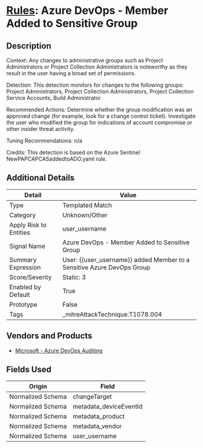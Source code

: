 # [Rules](README.md): Azure DevOps - Member Added to Sensitive Group

## Description
Context:
Any changes to administrative groups such as Project Administrators or Project Collection Administrators is noteworthy as they result in the user having a broad set of permissions.

Detection:
This detection monitors for changes to the following groups: Project Administrators, Project Collection Administrators, Project Collection Service Accounts, Build Administrator

Recommended Actions:
Determine whether the group modification was an approved change (for example, look for a change control ticket).
Investigate the user who modified the group for indications of account compromise or other insider threat activity.

Tuning Recommendations:
n/a

Credits:
This detection is based on the Azure Sentinel NewPAPCAPCASaddedtoADO.yaml rule.

## Additional Details
|Detail|Value|
|----|----|
|Type|Templated Match|
|Category|Unknown/Other|
|Apply Risk to Entities|user_username|
|Signal Name|Azure DevOps - Member Added to Sensitive Group|
|Summary Expression|User: {{user_username}} added Member to a Sensitive Azure DevOps Group|
|Score/Severity|Static: 3|
|Enabled by Default|True|
|Prototype|False|
|Tags|_mitreAttackTechnique:T1078.004|
## Vendors and Products
- [Microsoft - Azure DevOps Auditing](../products/c3b61ddb-4d2d-497c-b873-28938036b67b.md)


## Fields Used

|Origin|Field|
|----|----|
|Normalized Schema|changeTarget|
|Normalized Schema|metadata_deviceEventId|
|Normalized Schema|metadata_product|
|Normalized Schema|metadata_vendor|
|Normalized Schema|user_username|


